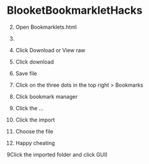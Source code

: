 # BlooketBookmarkletHacks

2. Open Bookmarklets.html 
3. 
4. Click Download or View raw


4. Click download

5. Save file

6. Click on the three dots in the top right > Bookmarks

7. Click bookmark manager

8. Click the ...

9. Click the import

10. Choose the file

11. Happy cheating

9Click the imported folder and click GUI)
